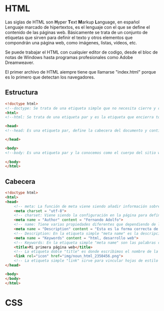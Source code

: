 # HTML

Las siglas de HTML son **H**yper **T**ext **M**arkup **L**anguage, en español Lenguaje marcado de hipertextos, es el lenguaje con el que se define el contenido de las páginas web. Básicamente se trata de un conjunto de etiquetas que sirven para definir el texto y otros elementos que compondrán una página web, como imágenes, listas, vídeos, etc.

Se puede trabajar el HTML con cualquier editor de codigo, desde el bloc de notas de Windows hasta programas profesionales como Adobe Dreamweaver.

El primer archivo de HTML aiempre tiene que llamarse "index.html" porque es lo primero que detectan los navegadores.
## Estructura  
```html
<!doctype html>
<!--doctype: Se trata de una etiqueta simple que no necesita cierre y cuya función es facilitar información al servidor web que aloja página. La información facilitada por ésta etiqueta se refiere al tipo de documento, además es necesaria para la comunicación entre el navegador y el servidor.-->
<html>
<!--html: Se trata de una etiqueta par y es la etiqueta que encierra todo el documento HTML-->	

<head>
<!--head: Es una etiqueta par, define la cabecera del documento y contiene información del mismo (metadatos, scripts, estilos, ubicación de documentos de estilos, título de la pagina entre otros datos)-->	

</head>

<body>
<!--body: Es una etiqueta par y la conocemos como el cuerpo del sitio web. Todo lo que se escriba dentro de esta etiqueta será visible para los navegadores.-->	
	
</body>
</html>
```
## Cabecera  

```html
<!doctype html>
<html>
<head>
	<!-- meta: La función de meta viene siendo añadir información sobre la página-->
	<meta charset = "utf-8">
	<!-- charset: Viene siendo la configuración en la página para definir el idioma que se usará.-->
	<meta name = "Author" content = "Fernando Adolfo">
	<!-- name: Tiene varias propiedades diferentes que dependiendo de lo que esta adentro es lo que se estará definiendo. Y el name va acompañado de "content" que ahí es donde tenemos que poner el contenido de lo que se definió en el name. En este ejemplo en la etiqueta simple "meta name" estamos poniendo el autor y el nombre del autor.-->
	<meta name = "Description" content = "Esta es la forma correcta de hacer páginas web">
	<!-- Description: En la etiqueta simple "meta name" es la descripción que aparecerá en los navegadores.-->
	<meta name = "Keywords" content = "html, desarrollo web">
	<!-- Keywords: En la etiqueta simple "meta name" son las palabras clave que usan los navegadores para filtrar las paginas-->
	<title>Mi primera página web</title>
	<!-- La etiqueta doble "title" es donde escribimos el nombre de la página-->
	<link rel="icon" href="img/noun_html_2350456.png">
	<!-- La etiqueta simple "link" sirve para vincular hojas de estilo o vincular el icono que aparece al lado del titulo en la parte superior de la página. rel: Es para definir lo que se va a relacionar. Y href: Es para buscar los archivos a usarse en la carpeta.-->
</head>

<body>
</body>
</html>
```
# CSS
